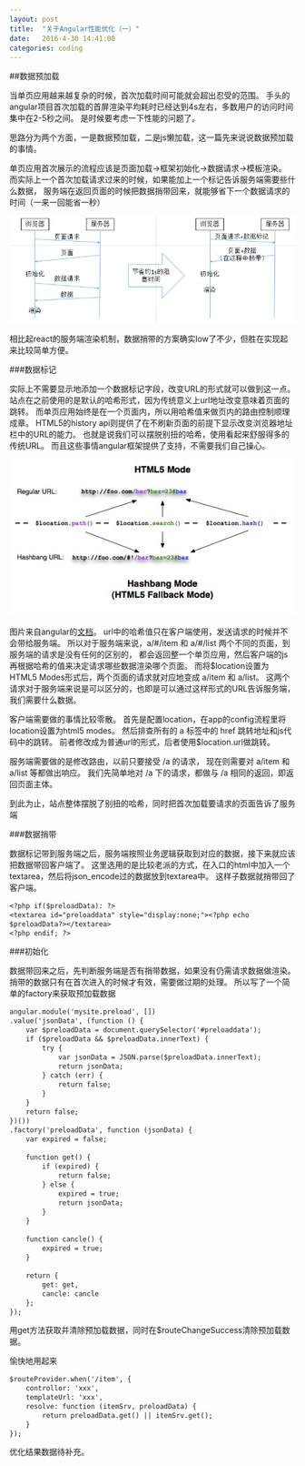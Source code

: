 ```yaml
---
layout: post
title:  "关于Angular性能优化（一）"
date:   2016-4-30 14:41:00
categories: coding
---
```


##数据预加载

当单页应用越来越复杂的时候，首次加载时间可能就会超出忍受的范围。
手头的angular项目首次加载的首屏渲染平均耗时已经达到4s左右，多数用户的访问时间集中在2-5秒之间。
是时候要考虑一下性能的问题了。

思路分为两个方面，一是数据预加载，二是js懒加载，这一篇先来说说数据预加载的事情。

单页应用首次展示的流程应该是页面加载->框架初始化->数据请求->模板渲染。
而实际上一个首次加载请求过来的时候，如果能加上一个标记告诉服务端需要些什么数据，
服务端在返回页面的时候把数据捎带回来，就能够省下一个数据请求的时间（一来一回能省一秒）

![请求流程](/images/about-Angular-performance-optimization1.png)

相比起react的服务端渲染机制，数据捎带的方案确实low了不少，但胜在实现起来比较简单方便。

###数据标记

实际上不需要显示地添加一个数据标记字段，改变URL的形式就可以做到这一点。
站点在之前使用的是默认的哈希形式，因为传统意义上url地址改变意味着页面的跳转。
而单页应用始终是在一个页面内，所以用哈希值来做页内的路由控制顺理成章。
HTML5的history api则提供了在不刷新页面的前提下显示改变浏览器地址栏中的URL的能力。
也就是说我们可以摆脱别扭的哈希，使用看起来舒服得多的传统URL。
而且这些事情angular框架提供了支持，不需要我们自己操心。

![hashbang_vs_regular_url](/images/about-Angular-performance-optimization2.jpg)

图片来自angular的[文档](http://docs.angularjs.cn/)。
url中的哈希值只在客户端使用，发送请求的时候并不会带给服务端。
所以对于服务端来说，a/#/item 和 a/#/list 两个不同的页面，到服务端的请求是没有任何的区别的，
都会返回整一个单页应用，然后客户端的js再根据哈希的值来决定请求哪些数据渲染哪个页面。
而将$location设置为HTML5 Modes形式后，两个页面的请求就对应地变成 a/item 和 a/list。
这两个请求对于服务端来说是可以区分的，也即是可以通过这样形式的URL告诉服务端，我们需要什么数据。

客户端需要做的事情比较零散。
首先是配置location，在app的config流程里将location设置为html5 modes。
然后排查所有的 a 标签中的 href 跳转地址和js代码中的跳转。
前者修改成为普通url的形式，后者使用$location.url做跳转。

服务端需要做的是修改路由，以前只要接受 /a 的请求，
现在则需要对 a/item 和 a/list 等都做出响应。
我们先简单地对 /a 下的请求，都做与 /a 相同的返回，即返回页面主体。

到此为止，站点整体摆脱了别扭的哈希，同时把首次加载要请求的页面告诉了服务端

###数据捎带

数据标记带到服务端之后，服务端按照业务逻辑获取到对应的数据，接下来就应该把数据带回客户端了。
这里选用的是比较老派的方式，在入口的html中加入一个textarea，然后将json_encode过的数据放到textarea中。
这样子数据就捎带回了客户端。

    <?php if($preloadData): ?>
    <textarea id="preloaddata" style="display:none;"><?php echo $preloadData?></textarea>
    <?php endif; ?>

###初始化

数据带回来之后，先判断服务端是否有捎带数据，如果没有仍需请求数据做渲染。
捎带的数据只有在首次进入的时候才有效，需要做过期的处理。
所以写了一个简单的factory来获取预加载数据

    angular.module('mysite.preload', [])                                                          
    .value('jsonData', (function () {                                                              
        var $preloadData = document.querySelector('#preloaddata');                                 
        if ($preloadData && $preloadData.innerText) {                                              
            try {                                                                                  
                var jsonData = JSON.parse($preloadData.innerText);                                 
                return jsonData;
            } catch (err) {                                                                        
                return false;
            }
        }   
        return false;
    })())
    .factory('preloadData', function (jsonData) {                                                  
        var expired = false;
        
        function get() {                                                                           
            if (expired) {                                                                         
                return false;                                                                      
            } else {
                expired = true;                                                                    
                return jsonData;                                                                   
            }
        }
    
        function cancle() {                                                                        
            expired = true;
        }
        
        return {
            get: get,
            cancle: cancle
        };
    });

用get方法获取并清除预加载数据，同时在$routeChangeSuccess清除预加载数据。

愉快地用起来

    $routeProvider.when('/item', {
        controllor: 'xxx',
        templateUrl: 'xxx',
        resolve: function (itemSrv, preloadData) {
            return preloadData.get() || itemSrv.get();
        }
    });

优化结果数据待补充。
